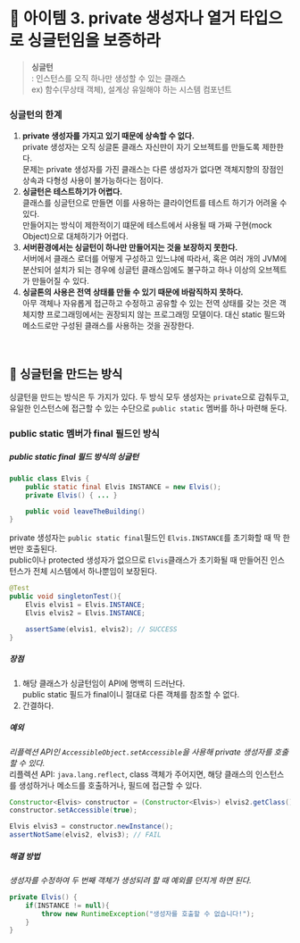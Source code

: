 # 🔗 아이템 3. private 생성자나 열거 타입으로 싱글턴임을 보증하라

> **싱글턴**  
: 인스턴스를 오직 하나만 생성할 수 있는 클래스  
ex) 함수(무상태 객체), 설계상 유일해야 하는 시스템 컴포넌트

### 싱글턴의 한계

1. **private 생성자를 가지고 있기 때문에 상속할 수 없다.**  
private 생성자는 오직 싱글톤 클래스 자신만이 자기 오브젝트를 만들도록 제한한다.  
문제는 private 생성자를 가진 클래스는 다른 생성자가 없다면 객체지향의 장점인 상속과 다형성 사용이 불가능하다는 점이다.
2. **싱글턴은 테스트하기가 어렵다.**  
클래스를 싱글턴으로 만들면 이를 사용하는 클라이언트를 테스트 하기가 어려울 수 있다.  
만들어지는 방식이 제한적이기 떄문에 테스트에서 사용될 때 가짜 구현(mock Object)으로 대체하기가 어렵다.
3. **서버환경에서는 싱글턴이 하나만 만들어지는 것을 보장하지 못한다.**  
서버에서 클래스 로더를 어떻게 구성하고 있느냐에 따라서, 혹은 여러 개의 JVM에 분산되어 설치가 되는 경우에 싱글턴 클래스임에도 불구하고 하나 이상의 오브젝트가 만들어질 수 있다.
4. **싱글톤의 사용은 전역 상태를 만들 수 있기 때문에 바람직하지 못하다.**  
아무 객체나 자유롭게 접근하고 수정하고 공유할 수 있는 전역 상태를 갖는 것은 객체지향 프로그래밍에서는  권장되지 않는 프로그래밍 모델이다. 대신 static 필드와 메소드로만 구성된 클래스를 사용하는 것을 권장한다.

&nbsp;

## 💎 싱글턴을 만드는 방식

싱글턴을 만드는 방식은 두 가지가 있다. 두 방식 모두 생성자는 `private`으로 감춰두고,  
유일한 인스턴스에 접근할 수 있는 수단으로 `public static` 멤버를 하나 마련해 둔다.

### public static 멤버가 final 필드인 방식

##### public static final 필드 방식의 싱글턴

```java
public class Elvis {
	public static final Elvis INSTANCE = new Elvis();
	private Elvis() { ... }

	public void leaveTheBuilding()
}
```

private 생성자는 `public static final`필드인 `Elvis.INSTANCE`를 초기화할 때 딱 한 번만 호출된다.  
public이나 protected 생성자가 없으므로 `Elvis`클래스가 초기화될 때 만들어진 인스턴스가 전체 시스템에서 하나뿐임이 보장된다. 

```java
@Test
public void singletonTest(){
    Elvis elvis1 = Elvis.INSTANCE;
    Elvis elvis2 = Elvis.INSTANCE;

    assertSame(elvis1, elvis2); // SUCCESS 
}
```
##### 장점
1. 해당 클래스가 싱글턴임이 API에 명백히 드러난다.  
public static 필드가 final이니 절대로 다른 객체를 참조할 수 없다.
2. 간결하다.

##### 예외
*리플렉션 API인 `AccessibleObject.setAccessible`을 사용해 private 생성자를 호출할 수 있다.*  
리플렉션 API: `java.lang.reflect`, class 객체가 주어지면, 해당 클래스의 인스턴스를 생성하거나 메소드를 호출하거나, 필드에 접근할 수 있다.

```java
Constructor<Elvis> constructor = (Constructor<Elvis>) elvis2.getClass().getDeclaredConstructor();
constructor.setAccessible(true);

Elvis elvis3 = constructor.newInstance();
assertNotSame(elvis2, elvis3); // FAIL
```

##### 해결 방법
*생성자를 수정하여 두 번째 객체가 생성되려 할 때 예외를 던지게 하면 된다.*

```java
private Elvis() {
	if(INSTANCE != null){
		throw new RuntimeException("생성자를 호출할 수 없습니다!");
	}
}
```

